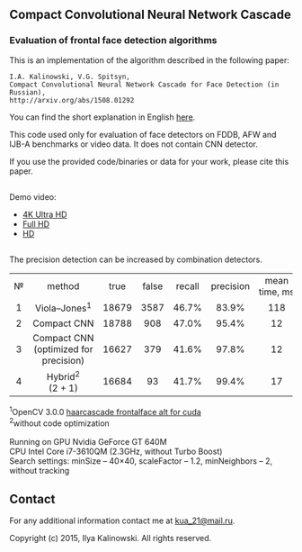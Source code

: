 ## Compact Convolutional Neural Network Cascade ##


### Evaluation of frontal face detection algorithms ###

This is an implementation of the algorithm described in the following paper:

	I.A. Kalinowski, V.G. Spitsyn,
	Compact Convolutional Neural Network Cascade for Face Detection (in Russian),
	http://arxiv.org/abs/1508.01292

You can find the short explanation in English [here](https://github.com/Bkmz21/FD-Evaluation/issues/2).

This code used only for evaluation of face detectors on FDDB, AFW and IJB-A benchmarks or video data. It does not contain CNN detector.

If you use the provided code/binaries or data for your work, please cite this paper. 

##
Demo video:

- [4K Ultra HD](https://www.youtube.com/watch?v=Ad6GxIR8EpU)
- [Full HD](https://www.youtube.com/watch?v=xE8sG0gyAkc)
- [HD](https://www.youtube.com/watch?v=xVNRXH4n-ks)

##
The precision detection can be increased by combination detectors.

<table>
  <tr align=center>
	<td>№</td>
    <td>method</td>
    <td>true</td> 
    <td>false</td>
	<td>recall</td>
    <td>precision</td>
	<td>mean time,&nbsp;ms</td>
	<td>min time,&nbsp;ms</td>
	<td>max time,&nbsp;ms</td>
	<td>demo</td>
  </tr>
  <tr align=center>
	<td>1</td>
    <td>Viola–Jones<sup>1</sup></td>
    <td>18679</td> 
    <td>3587</td>
	<td>46.7%</td>
    <td>83.9%</td>
	<td>118</td>
	<td>79</td>
	<td>136</td>
	<td><a href="https://cloud.mail.ru/public/JQzF/Udxwfy5BL">HD</a></td>
  </tr>
  <tr align=center>
	<td>2</td>
    <td>Compact&nbsp;CNN</td T1=T2=0.5>
    <td>18788</td> 
    <td>908</td>
	<td>47.0%</td>
    <td>95.4%</td>
	<td>12</td>
	<td>10</td>
	<td>17</td>
	<td><a href="https://cloud.mail.ru/public/JQzF/Udxwfy5BL">HD</a></td>
  </tr>
  <tr align=center>
	<td>3</td>
    <td>Compact&nbsp;CNN<br>(optimized&nbsp;for precision)</td T1=T2=0.5 tcd=3>
    <td>16627</td> 
    <td>379</td>
	<td>41.6%</td>
    <td>97.8%</td>
	<td>12</td>
	<td>10</td>
	<td>17</td>
	<td></td>
  </tr>
  <tr align=center>
	<td>4</td>
    <td>Hybrid<sup>2</sup> (2&nbsp;+&nbsp;1)</td>
    <td>16684</td> 
    <td>93</td>
	<td>41.7%</td>
    <td>99.4%</td>
	<td>17</td>
	<td>10</td>
	<td>800</td>
	<td><a href="https://cloud.mail.ru/public/hcTv/eSaXavD1F">HD</a></td>
  </tr>
</table>
<sup>1</sup>OpenCV 3.0.0 <a href="https://github.com/Itseez/opencv/tree/master/data/haarcascades_cuda">haarcascade frontalface alt for cuda</a><br>
<sup>2</sup>without code optimization<br><br>
Running on GPU Nvidia GeForce GT 640M<br>
CPU Intel Core i7-3610QM (2.3GHz, without Turbo Boost)<br>
Search settings: minSize – 40×40, scaleFactor – 1.2, minNeighbors – 2, without tracking<br>

## Contact

For any additional information contact me at <kua_21@mail.ru>.

Copyright (c) 2015, Ilya Kalinowski.
All rights reserved.



